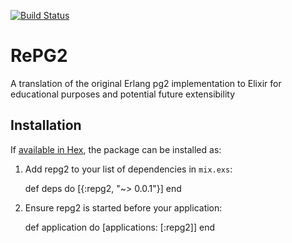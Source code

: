 [![Build Status](https://travis-ci.org/antipax/repg2.svg?branch=master)](https://travis-ci.org/antipax/repg2)

# RePG2

A translation of the original Erlang pg2 implementation to Elixir for educational purposes and potential future extensibility

## Installation

If [available in Hex](https://hex.pm/docs/publish), the package can be installed as:

  1. Add repg2 to your list of dependencies in `mix.exs`:

        def deps do
          [{:repg2, "~> 0.0.1"}]
        end

  2. Ensure repg2 is started before your application:

        def application do
          [applications: [:repg2]]
        end

